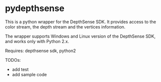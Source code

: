 # pydepthsense

This is a python wrapper for the DepthSense SDK. It provides access to the color stream, the depth stream and the vertices information.

The wrapper supports Windows and Linux version of the DepthSense SDK, and works only with Python 2.x.

Requires: depthsense sdk, python2

TODOs:
- add test
- add sample code